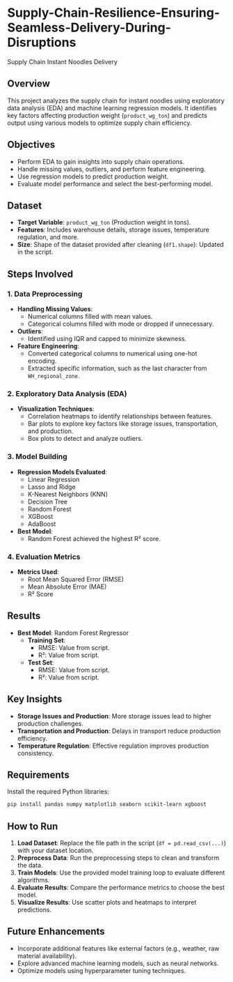 # Supply-Chain-Resilience-Ensuring-Seamless-Delivery-During-Disruptions
   Supply Chain Instant Noodles Delivery


## Overview  
This project analyzes the supply chain for instant noodles using exploratory data analysis (EDA) and machine learning regression models. It identifies key factors affecting production weight (`product_wg_ton`) and predicts output using various models to optimize supply chain efficiency.  

## Objectives  
- Perform EDA to gain insights into supply chain operations.  
- Handle missing values, outliers, and perform feature engineering.  
- Use regression models to predict production weight.  
- Evaluate model performance and select the best-performing model.  

## Dataset  
- **Target Variable**: `product_wg_ton` (Production weight in tons).  
- **Features**: Includes warehouse details, storage issues, temperature regulation, and more.  
- **Size**: Shape of the dataset provided after cleaning (`df1.shape`): Updated in the script.  

## Steps Involved  

### 1. **Data Preprocessing**  
- **Handling Missing Values**:  
  - Numerical columns filled with mean values.  
  - Categorical columns filled with mode or dropped if unnecessary.  
- **Outliers**:  
  - Identified using IQR and capped to minimize skewness.  
- **Feature Engineering**:  
  - Converted categorical columns to numerical using one-hot encoding.  
  - Extracted specific information, such as the last character from `WH_regional_zone`.  

### 2. **Exploratory Data Analysis (EDA)**  
- **Visualization Techniques**:  
  - Correlation heatmaps to identify relationships between features.  
  - Bar plots to explore key factors like storage issues, transportation, and production.  
  - Box plots to detect and analyze outliers.  

### 3. **Model Building**  
- **Regression Models Evaluated**:  
  - Linear Regression  
  - Lasso and Ridge  
  - K-Nearest Neighbors (KNN)  
  - Decision Tree  
  - Random Forest  
  - XGBoost  
  - AdaBoost  
- **Best Model**:  
  - Random Forest achieved the highest R² score.  

### 4. **Evaluation Metrics**  
- **Metrics Used**:  
  - Root Mean Squared Error (RMSE)  
  - Mean Absolute Error (MAE)  
  - R² Score  

## Results  
- **Best Model**: Random Forest Regressor  
  - **Training Set**:  
    - RMSE: Value from script.  
    - R²: Value from script.  
  - **Test Set**:  
    - RMSE: Value from script.  
    - R²: Value from script.  

## Key Insights  
- **Storage Issues and Production**: More storage issues lead to higher production challenges.  
- **Transportation and Production**: Delays in transport reduce production efficiency.  
- **Temperature Regulation**: Effective regulation improves production consistency.  

## Requirements  
Install the required Python libraries:  
```bash  
pip install pandas numpy matplotlib seaborn scikit-learn xgboost  
```  

## How to Run  
1. **Load Dataset**: Replace the file path in the script (`df = pd.read_csv(...)`) with your dataset location.  
2. **Preprocess Data**: Run the preprocessing steps to clean and transform the data.  
3. **Train Models**: Use the provided model training loop to evaluate different algorithms.  
4. **Evaluate Results**: Compare the performance metrics to choose the best model.  
5. **Visualize Results**: Use scatter plots and heatmaps to interpret predictions.  

## Future Enhancements  
- Incorporate additional features like external factors (e.g., weather, raw material availability).  
- Explore advanced machine learning models, such as neural networks.  
- Optimize models using hyperparameter tuning techniques.  
